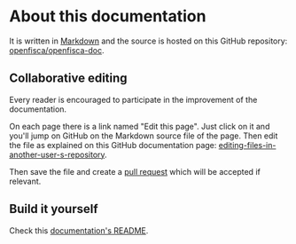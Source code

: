 # About this documentation

It is written in [Markdown](https://toolchain.gitbook.com/syntax/markdown.html)
and the source is hosted on this GitHub repository:
[openfisca/openfisca-doc](https://github.com/openfisca/openfisca-doc).

## Collaborative editing

Every reader is encouraged to participate in the improvement of the documentation.

On each page there is a link named "Edit this page".
Just click on it and you'll jump on GitHub on the Markdown source file of the page.
Then edit the file as explained on this GitHub documentation page:
[editing-files-in-another-user-s-repository](https://help.github.com/articles/editing-files-in-another-user-s-repository/).

Then save the file and create a [pull request](https://help.github.com/articles/creating-a-pull-request/) which will be
accepted if relevant.

## Build it yourself

Check this [documentation's README](https://github.com/openfisca/openfisca-doc/blob/master/README.md).
